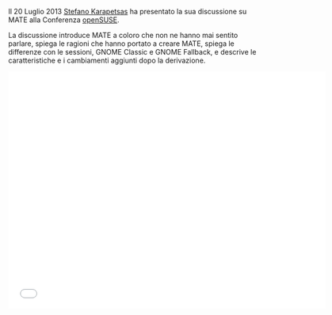 <!--
.. link: https://www.youtube.com/watch?v=H-2WSt5cbR4
.. description:
.. tags: News,openSUSE
.. date: 2013-07-21 14:46:13
.. title: Stefano presenta alla conferenza openSUSE
.. slug: 2013-07-21-stefano-presents-at-opensuse-conference
.. author: Steve Zesch
-->

Il 20 Luglio 2013 [Stefano Karapetsas](https://github.com/stefano-k) ha presentato la sua discussione
su MATE alla Conferenza  [openSUSE](https://www.opensuse.org).

La discussione introduce MATE a coloro che non ne hanno mai sentito parlare, spiega
le ragioni che hanno portato a creare MATE, spiega le differenze con le sessioni, GNOME Classic e GNOME Fallback,
e descrive le caratteristiche e i cambiamenti aggiunti dopo la derivazione.

<iframe width="640" height="480" src="//www.youtube.com/embed/H-2WSt5cbR4" frameborder="0" allowfullscreen></iframe>
